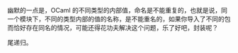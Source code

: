 幽默的一点是，OCaml 的不同类型的内部值，命名是不能重复的，也就是说，同一个模块下，不同的类型内部的值的名称，是不能重名的，如果你导入了不同的包而恰好存在同名的情况，可能还得花功夫解决这个问题，乐了好吧，封装呢？

尾递归。